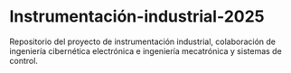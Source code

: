 # Instrumentación-industrial-2025
Repositorio del proyecto de instrumentación industrial, colaboración de ingeniería cibernética electrónica e ingeniería mecatrónica y sistemas de control.

